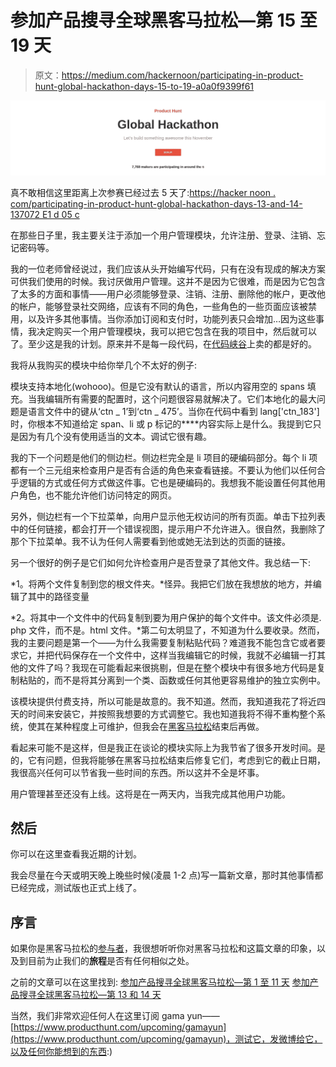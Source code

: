 # 参加产品搜寻全球黑客马拉松—第 15 至 19 天

> 原文：<https://medium.com/hackernoon/participating-in-product-hunt-global-hackathon-days-15-to-19-a0a0f9399f61>

![](img/323834086cfb9bd5ecfdede793e96c4f.png)

真不敢相信这里距离上次参赛已经过去 5 天了:[https://hacker noon . com/participating-in-product-hunt-global-hackathon-days-13-and-14-137072 E1 d 05 c](https://hackernoon.com/participating-in-product-hunt-global-hackathon-days-13-and-14-137072e1d05c)

在那些日子里，我主要关注于添加一个用户管理模块，允许注册、登录、注销、忘记密码等。

我的一位老师曾经说过，我们应该从头开始编写代码，只有在没有现成的解决方案可供我们使用的时候。我讨厌做用户管理。这并不是因为它很难，而是因为它包含了太多的方面和事情——用户必须能够登录、注销、注册、删除他的帐户，更改他的帐户，能够登录社交网络，应该有不同的角色，一些角色的一些页面应该被禁用，以及许多其他事情。当你添加订阅和支付时，功能列表只会增加…因为这些事情，我决定购买一个用户管理模块，我可以把它包含在我的项目中，然后就可以了。至少这是我的计划。原来并不是每一段代码，在[代码峡谷](https://codecanyon.net)上卖的都是好的。

我将从我购买的模块中给你举几个不太好的例子:

模块支持本地化(wohooo)。但是它没有默认的语言，所以内容用空的 spans 填充。当我编辑所有需要的配置时，这个问题很容易就解决了。它们本地化的最大问题是语言文件中的键从‘ctn _ 1’到‘ctn _ 475’。当你在代码中看到 lang['ctn_183']时，你根本不知道给定 span、li 或 p 标记的****内容实际上是什么。我提到它只是因为有几个没有使用适当的文本。调试它很有趣。

我的下一个问题是他们的侧边栏。侧边栏完全是 li 项目的硬编码部分。每个 li 项都有一个三元组来检查用户是否有合适的角色来查看链接。不要认为他们以任何合乎逻辑的方式或任何方式做这件事。它也是硬编码的。我想我不能设置任何其他用户角色，也不能允许他们访问特定的网页。

另外，侧边栏有一个下拉菜单，向用户显示他无权访问的所有页面。单击下拉列表中的任何链接，都会打开一个错误视图，提示用户不允许进入。很自然，我删除了那个下拉菜单。我不认为任何人需要看到他或她无法到达的页面的链接。

另一个很好的例子是它们如何允许检查用户是否登录了其他文件。我总结一下:

*1。将两个文件复制到您的根文件夹。*怪异。我把它们放在我想放的地方，并编辑了其中的路径变量

*2。将其中一个文件中的代码复制到要为用户保护的每个文件中。该文件必须是. php 文件，而不是。html 文件。*第二句太明显了，不知道为什么要收录。然而，我的主要问题是第一个——为什么我需要复制粘贴代码？难道我不能包含它或者要求它，并把代码保存在一个文件中，这样当我编辑它的时候，我就不必编辑一打其他的文件了吗？我现在可能看起来很挑剔，但是在整个模块中有很多地方代码是复制粘贴的，而不是将其分离到一个类、函数或任何其他更容易维护的独立实例中。

该模块提供付费支持，所以可能是故意的。我不知道。然而，我知道我花了将近四天的时间来安装它，并按照我想要的方式调整它。我也知道我将不得不重构整个系统，使其在某种程度上可维护，但我会在[黑客马拉松](https://hackernoon.com/tagged/hackathon)结束后再做。

看起来可能不是这样，但是我正在谈论的模块实际上为我节省了很多开发时间。是的，它有问题，但我将能够在黑客马拉松结束后修复它们，考虑到它的截止日期，我很高兴任何可以节省我一些时间的东西。所以这并不全是坏事。

用户管理甚至还没有上线。这将是在一两天内，当我完成其他用户功能。

## 然后

你可以在这里查看我近期的计划。

我会尽量在今天或明天晚上晚些时候(凌晨 1-2 点)写一篇新文章，那时其他事情都已经完成，测试版也正式上线了。

## 序言

如果你是黑客马拉松的[参与者](https://hackernoon.com/tagged/participant)，我很想听听你对黑客马拉松和这篇文章的印象，以及到目前为止我们的**旅程**是否有任何相似之处。

之前的文章可以在这里找到:
[参加产品搜寻全球黑客马拉松—第 1 至 11 天](https://hackernoon.com/participating-in-product-hunt-global-hackathon-days-1-to-11-676ce0db6e63)
[参加产品搜寻全球黑客马拉松—第 13 和 14 天](https://hackernoon.com/participating-in-product-hunt-global-hackathon-days-13-and-14-137072e1d05c)

当然，我们非常欢迎任何人在这里订阅 gama yun——[https://www.producthunt.com/upcoming/gamayun](https://www.producthunt.com/upcoming/gamayun)，测试它，发微博给它，以及任何你能想到的东西:)